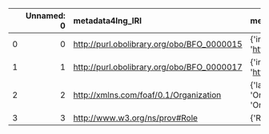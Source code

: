 |    |   Unnamed: 0 | metadata4Ing_IRI                           | metadata4Ing_DESC                                                                                | OBI_IRI                                    | OBI_DESC                                              |
|---:|-------------:|:-------------------------------------------|:-------------------------------------------------------------------------------------------------|:-------------------------------------------|:------------------------------------------------------|
|  0 |            0 | http://purl.obolibrary.org/obo/BFO_0000015 | {'iri': 'http://purl.obolibrary.org/obo/BFO_0000015'}                                            | http://purl.obolibrary.org/obo/BFO_0000015 | {'iri': 'http://purl.obolibrary.org/obo/BFO_0000015'} |
|  1 |            1 | http://purl.obolibrary.org/obo/BFO_0000017 | {'iri': 'http://purl.obolibrary.org/obo/BFO_0000017'}                                            | http://purl.obolibrary.org/obo/BFO_0000017 | {'iri': 'http://purl.obolibrary.org/obo/BFO_0000017'} |
|  2 |            2 | http://xmlns.com/foaf/0.1/Organization     | {'label': 'Organization', 'prefLabel': 'Organisation', 'altLabel': None, 'name': 'Organization'} | http://purl.obolibrary.org/obo/OBI_0000245 | {'label': 'Organization'}                             |
|  3 |            3 | http://www.w3.org/ns/prov#Role             | {'Role'}                                                                                         | http://purl.obolibrary.org/obo/BFO_0000023 | {'label': 'Role', 'prefLabel': 'Role'}                |